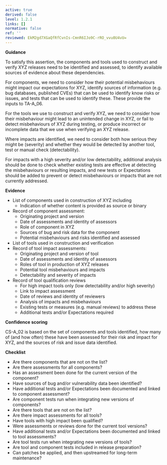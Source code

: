 ```yaml
---
active: true
derived: false
level: 1.2.1
links: []
normative: false
ref: ''
reviewed: EkM2gd7XGaQfRfCvnIs-CmnR6IJo9C-rRO_vvu0U4vU=
---
```


**Guidance**

To satisfy this assertion, the components and tools used to construct and verify
XYZ releases need to be identified and assessed, to identify available sources
of evidence about these dependencies.

For components, we need to consider how their potential misbehaviours might
impact our expectations for XYZ, identify sources of information (e.g. bug
databases, published CVEs) that can be used to identify know risks or issues,
and tests that can be used to identify these. These provide the inputs to
TA-A_06.

For the tools we use to construct and verify XYZ, we need to consider how
their misbehaviour might lead to an unintended change in XYZ, or fail to detect
misbehaviours of XYZ during testing, or produce incorrect or incomplete data
that we use when verifying an XYZ release.

Where impacts are identified, we need to consider both how serious they might be
(severity) and whether they would be detected by another tool, test or manual
check (detectability).

For impacts with a high severity and/or low detectability, additional analysis
should be done to check whether existing tests are effective at detecting the
misbehaviours or resulting impacts, and new tests or Expectations should be added
to prevent or detect misbehaviours or impacts that are not currently addressed.

**Evidence**

- List of components used in construction of XYZ including
    - Indication of whether content is provided as source or binary
- Record of component assessment:
    - Originating project and version
    - Date of assessments and identity of assessors
    - Role of component in XYZ
    - Sources of bug and risk data for the component
    - Potential misbehaviours and risks identified and assessed
- List of tools used in construction and verification
- Record of tool impact assessments:
    - Originating project and version of tool
    - Date of assessments and identity of assessors
    - Roles of tool in production of XYZ releases
    - Potential tool misbehaviours and impacts
    - Detectability and severity of impacts
- Record of tool qualification reviews
    - For high impact tools only (low detectability and/or high severity)
    - Link to impact assessment
    - Date of reviews and identity of reviewers
    - Analysis of impacts and misbehaviours
    - Existing tests or measures (e.g. manual reviews) to address these
    - Additional tests and/or Expectations required

**Confidence scoring**

CS-A_02 is based on the set of components and tools identified, how many of
(and how often) these have been assessed for their risk and impact for XYZ, and
the sources of risk and issue data identified.

**Checklist**

- Are there components that are not on the list?
- Are there assessments for all components?
- Has an assessment been done for the current version of the component?
- Have sources of bug and/or vulnerability data been identified?
- Have additional tests and/or Expectations been documented and linked to
  component assessment?
- Are component tests run when integrating new versions of components?
- Are there tools that are not on the list?
- Are there impact assessments for all tools?
- Have tools with high impact been qualified?
- Were assessments or reviews done for the current tool versions?
- Have additional tests and/or Expectations been documented and linked to
  tool assessments?
- Are tool tests run when integrating new versions of tools?
- Are tool and component tests included in release preparation?
- Can patches be applied, and then upstreamed for long-term maintenance?
